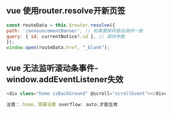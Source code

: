 ## vue 使用router.resolve开新页签
```js
const routeData = this.$router.resolve({
path: '/announcementBanner', // 和需要跳转路由保持一致
query: { id: currentNotice?.id }, // 跳转参数
});
window.open(routeData.href, "_blank");
```
## vue 无法监听滚动条事件-window.addEventListener失效
```js
<div class="home isBackGround" @scroll="scrollEvent"></div>

注意：.home，需要设置 overflow: auto;才能生效
```